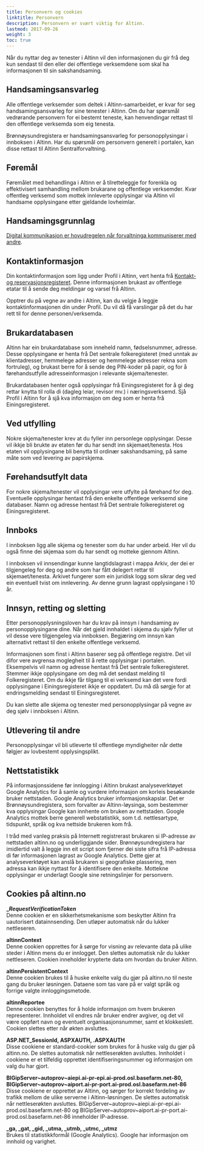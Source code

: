 ```yaml
---
title: Personvern og cookies
linktitle: Personvern 
description: Personvern er svært viktig for Altinn.
lastmod: 2017-09-26
weight: 3
toc: true
---
```


Når du nyttar deg av tenester i Altinn vil den informasjonen du gir frå deg kun sendast til den eller dei offentlege verksemdene som skal ha informasjonen til sin sakshandsaming.

## Handsamingsansvarleg
Alle offentlege verksemder som deltek i Altinn-samarbeidet, er kvar for seg handsamingsansvarleg for sine tenester i Altinn.
Om du har spørsmål vedrørande personvern for ei bestemt teneste, kan henvendingar rettast til den offentlege verksemda som eig tenesta.

Brønnøysundregistera er handsamingsansvarleg for personopplysingar i innboksen i Altinn.
Har du spørsmål om personvern generelt i portalen, kan disse rettast til Altinn Sentralforvaltning.

## Føremål
Føremålet med behandlinga i Altinn er å tilretteleggje for forenkla og effektivisert samhandling mellom brukarane og offentlege verksemder.
Kvar offentleg verksemd som mottek innleverte opplysingar via Altinn vil handsame opplysingane etter gjeldande lovheimlar.

## Handsamingsgrunnlag
[Digital kommunikasjon er hovudregelen når forvaltninga kommuniserer med andre](https://www.regjeringen.no/no/dokumenter/digital-kommunikasjon-hovedregel/id751013/).

## Kontaktinformasjon
Din kontaktinformasjon som ligg under Profil i Altinn, vert henta frå [Kontakt- og reservasjonsregisteret](https://brukerprofil.difi.no/minprofil/).
Denne informasjonen brukast av offentlege etatar til å sende deg meldingar og varsel frå Altinn.

Opptrer du på vegne av andre i Altinn, kan du velgje å leggje kontaktinformasjonen din under Profil.
Du vil då få varslingar på det du har rett til for denne personen/verksemda.

## Brukardatabasen
Altinn har ein brukardatabase som inneheld namn, fødselsnummer, adresse.
Desse opplysingane er henta frå Det sentrale folkeregisteret (med unntak av klientadresser, hemmelege adresser og hemmelege adresser rekna som fortruleg),
og brukast berre for å sende deg PIN-koder på papir, og for å førehandsutfylle adresseinformasjon i relevante skjema/tenester.

Brukardatabasen henter også opplysingar frå Einingsregisteret for å gi deg rettar knytta til rolla di (dagleg leiar, revisor mv.) i næringsverksemd.
Sjå Profil i Altinn for å sjå kva informasjon om deg som er henta frå Einingsregisteret.

## Ved utfylling
Nokre skjema/tenester krev at du fyller inn personlege opplysingar.
Desse vil ikkje bli brukte av etaten før du har sendt inn skjemaet/tenesta.
Hos etaten vil opplysingane bli benytta til ordinær sakshandsaming, på same måte som ved levering av papirskjema.

## Førehandsutfylt data
For nokre skjema/tenester vil opplysingar vere utfylte på førehand for deg.
Eventuelle opplysingar hentast frå den enkelte offentlege verksemd sine databaser.
Namn og adresse hentast frå Det sentrale folkeregisteret og Einingsregisteret.

## Innboks
I innboksen ligg alle skjema og tenester som du har under arbeid. Her vil du også finne dei skjemaa som du har sendt og motteke gjennom Altinn.

I innboksen vil innsendingar kunne langtidslagrast i mappa Arkiv, der dei er tilgjengeleg for deg og andre som har fått delegert rettar til skjemaet/tenesta.
Arkivet fungerer som ein juridisk logg som sikrar deg ved ein eventuell tvist om innlevering. Av denne grunn lagrast opplysingane i 10 år.

## Innsyn, retting og sletting
Etter personopplysningsloven har du krav på innsyn i handsaming av personopplysingane dine.
Når det gjeld innhaldet i skjema du sjølv fyller ut vil desse vere tilgjengeleg via innboksen.
Begjæring om innsyn kan alternativt rettast til den enkelte offentlege verksemd.

Informasjonen som finst i Altinn baserer seg på offentlege registre. Det vil difor vere avgrensa moglegheit til å rette opplysingar i portalen.
Eksempelvis vil namn og adresse hentast frå Det sentrale folkeregisteret. Stemmer ikkje opplysingane om deg må det sendast melding til Folkeregisteret.
Om du ikkje får tilgang til ei verksemd kan det vere fordi opplysingane i Einingsregisteret ikkje er oppdatert.
Du må då sørgje for at endringsmelding sendast til Einingsregisteret.

Du kan slette alle skjema og tenester med personopplysingar på vegne av deg sjølv i innboksen i Altinn.

## Utlevering til andre
Personopplysingar vil bli utleverte til offentlege myndigheiter når dette følgjer av lovbestemt opplysingsplikt.

## Nettstatistikk
På informasjonssidene før innlogging i Altinn brukast analyseverktøyet Google Analytics for å samle og vurdere informasjon om korleis besøkande bruker nettstaden.
Google Analytics bruker informasjonskapslar. Det er Brønnøysundregistera, som forvalter av Altinn-løysinga, som bestemmer kva opplysingar Google kan innhente om bruken av nettstaden.
Google Analytics mottek berre generell webstatistikk, som t.d. nettlesartype, tidspunkt, språk og kva nettside brukeren kom frå.

I tråd med vanleg praksis på Internett registrerast brukaren si IP-adresse av nettstaden altinn.no og underliggjande sider.
Brønnøysundregistera har imidlertid valt å leggje inn eit script som fjerner dei siste sifra frå IP-adressa di før informasjonen lagrast av Google Analytics.
Dette gjer at analyseverktøyet kan anslå brukaren si geografiske plassering, men adressa kan ikkje nyttast for å identifisere den enkelte.
Mottekne opplysingar er underlagt Google sine retningslinjer for personvern.

## Cookies på altinn.no
**__RequestVerificationToken_**  
Denne cookien er en sikkerhetsmekanisme som beskytter Altinn fra uautorisert datainnsending. Den utløper automatisk når du lukker nettleseren.

**altinnContext**  
Denne cookien opprettes for å sørge for visning av relevante data på ulike steder i Altinn mens du er innlogget. Den slettes automatisk når du lukker nettleseren. Cookien inneholder krypterte data om hvordan du bruker Altinn.

**altinnPersistentContext**  
Denne cookien brukes til å huske enkelte valg du gjør på altinn.no til neste gang du bruker løsningen. Dataene som tas vare på er valgt språk og forrige valgte innloggingsmetode.

**altinnReportee**  
Denne cookien benyttes for å holde informasjon om hvem brukeren representerer. Innholdet vil endres når bruker endrer avgiver, og det vil være oppført navn og eventuelt organisasjonsnummer, samt et klokkeslett. Cookien slettes etter når økten avsluttes.

**ASP.NET_SessionId, ASPXAUTH, .ASPXAUTH**  
Disse cookiene er standard-cookier som brukes for å huske valg du gjør på altinn.no. De slettes automatisk når nettleserøkten avsluttes. Innholdet i cookiene er et tilfeldig opprettet identifiseringsnummer og informasjon om valg du har gjort.

**BIGipServer~autoprov~aiepi.ai-pr-epi.ai-prod.osl.basefarm.net-80, BIGipServer~autoprov~aiport.ai-pr-port.ai-prod.osl.basefarm.net-86**  
Disse cookiene er opprettet av Altinn, og sørger for korrekt fordeling av trafikk mellom de ulike serverne i Altinn-løsningen. De slettes automatisk når nettleserøkten avsluttes. BIGipServer~autoprov~aiepi.ai-pr-epi.ai-prod.osl.basefarm.net-80 og BIGipServer~autoprov~aiport.ai-pr-port.ai-prod.osl.basefarm.net-86 inneholder IP-adresse.

**_ga, _gat, _gid, _utma, _utmb, _utmc, _utmz**  
Brukes til statistikkformål (Google Analytics). Google har informasjon om innhold og varighet.